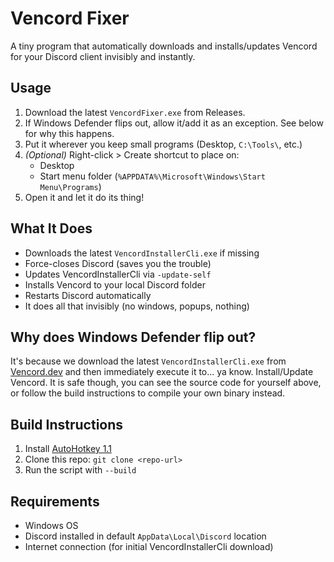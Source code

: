 # Vencord Fixer

A tiny program that automatically downloads and installs/updates Vencord for your Discord client invisibly and instantly.

## Usage
1. Download the latest `VencordFixer.exe` from Releases.
2. If Windows Defender flips out, allow it/add it as an exception. See below for why this happens.
3. Put it wherever you keep small programs (Desktop, `C:\Tools\`, etc.)
4. *(Optional)* Right-click > Create shortcut to place on:
   - Desktop
   - Start menu folder (`%APPDATA%\Microsoft\Windows\Start Menu\Programs`)
5. Open it and let it do its thing!

## What It Does
- Downloads the latest `VencordInstallerCli.exe` if missing
- Force-closes Discord (saves you the trouble)
- Updates VencordInstallerCli via `-update-self`
- Installs Vencord to your local Discord folder
- Restarts Discord automatically
- It does all that invisibly (no windows, popups, nothing)

## Why does Windows Defender flip out?
It's because we download the latest `VencordInstallerCli.exe` from [Vencord.dev](https://vencord.dev) and then immediately execute it to... ya know. Install/Update Vencord. It is safe though, you can see the source code for yourself above, or follow the build instructions to compile your own binary instead.

## Build Instructions
1. Install [AutoHotkey 1.1](https://www.autohotkey.com/download/ahk-install.exe)
2. Clone this repo: `git clone <repo-url>`
3. Run the script with `--build` 

## Requirements
- Windows OS
- Discord installed in default `AppData\Local\Discord` location
- Internet connection (for initial VencordInstallerCli download)
